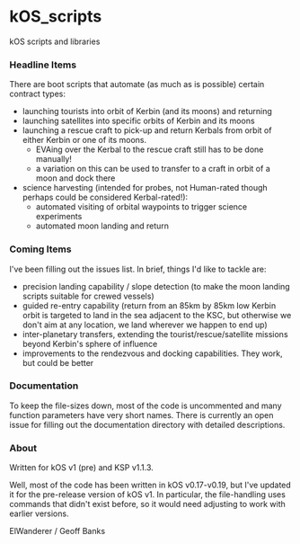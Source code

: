 # kOS_scripts
kOS scripts and libraries

### Headline Items

There are boot scripts that automate (as much as is possible) certain contract types:
 - launching tourists into orbit of Kerbin (and its moons) and returning
 - launching satellites into specific orbits of Kerbin and its moons
 - launching a rescue craft to pick-up and return Kerbals from orbit of either Kerbin or one of its moons.
   * EVAing over the Kerbal to the rescue craft still has to be done manually!
   * a variation on this can be used to transfer to a craft in orbit of a moon and dock there
 - science harvesting (intended for probes, not Human-rated though perhaps could be considered Kerbal-rated!):
   * automated visiting of orbital waypoints to trigger science experiments
   * automated moon landing and return

### Coming Items

I've been filling out the issues list. In brief, things I'd like to tackle are:
 - precision landing capability / slope detection (to make the moon landing scripts suitable for crewed vessels)
 - guided re-entry capability (return from an 85km by 85km low Kerbin orbit is targeted to land in the sea adjacent to the KSC, but otherwise we don't aim at any location, we land wherever we happen to end up)
 - inter-planetary transfers, extending the tourist/rescue/satellite missions beyond Kerbin's sphere of influence
 - improvements to the rendezvous and docking capabilities. They work, but could be better

### Documentation

To keep the file-sizes down, most of the code is uncommented and many function parameters have very short names. There is currently an open issue for filling out the documentation directory with detailed descriptions.

### About

Written for kOS v1 (pre) and KSP v1.1.3.

Well, most of the code has been written in kOS v0.17-v0.19, but I've updated it for the pre-release version of kOS v1. In particular, the file-handling uses commands that didn't exist before, so it would need adjusting to work with earlier versions.

ElWanderer / Geoff Banks
